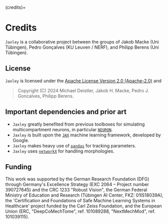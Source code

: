 (credits)=
# Credits

`Jaxley` is a collaborative project between the groups of Jakob Macke (Uni Tübingen), Pedro Gonçalves (KU Leuven / NERF), and Philipp Berens (Uni Tübingen).

## License

`Jaxley` is licensed under the [Apache License Version 2.0 (Apache-2.0)](https://github.com/jaxleyverse/jaxley/blob/main/LICENSE) and

> Copyright (C) 2024 Michael Deistler, Jakob H. Macke, Pedro J. Goncalves, Philipp Berens.


## Important dependencies and prior art

- `Jaxley` greatly benefited from previous toolboxes for simulating multicompartment neurons, in particular [`NEURON`](https://github.com/neuronsimulator/nrn).
- `Jaxley` is built upon the [`JAX`](https://docs.jax.dev/en/latest/) machine learning framework, developed by Google.
- `Jaxley` makes heavy use of [`pandas`](https://pandas.pydata.org) for tracking parameters.
- `Jaxley` uses [`networkX`](https://networkx.org) for handling morphologies.


## Funding

This work was supported by the German Research Foundation (DFG) through Germany's Excellence Strategy (EXC 2064 – Project number 390727645) and the CRC 1233 "Robust Vision", the German Federal Ministry of Education and Research (Tübingen AI Center, FKZ: 01IS18039A), the 'Certification and Foundations of Safe Machine Learning Systems in Healthcare' project funded by the Carl Zeiss Foundation, and the European Union (ERC, "DeepCoMechTome", ref. 101089288, "NextMechMod", ref. 101039115).